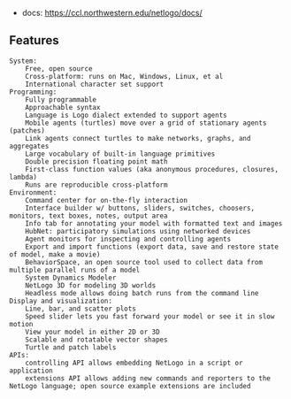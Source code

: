 
- docs: https://ccl.northwestern.edu/netlogo/docs/


## Features


    System:
        Free, open source
        Cross-platform: runs on Mac, Windows, Linux, et al
        International character set support
    Programming:
        Fully programmable
        Approachable syntax
        Language is Logo dialect extended to support agents
        Mobile agents (turtles) move over a grid of stationary agents (patches)
        Link agents connect turtles to make networks, graphs, and aggregates
        Large vocabulary of built-in language primitives
        Double precision floating point math
        First-class function values (aka anonymous procedures, closures, lambda)
        Runs are reproducible cross-platform
    Environment:
        Command center for on-the-fly interaction
        Interface builder w/ buttons, sliders, switches, choosers, monitors, text boxes, notes, output area
        Info tab for annotating your model with formatted text and images
        HubNet: participatory simulations using networked devices
        Agent monitors for inspecting and controlling agents
        Export and import functions (export data, save and restore state of model, make a movie)
        BehaviorSpace, an open source tool used to collect data from multiple parallel runs of a model
        System Dynamics Modeler
        NetLogo 3D for modeling 3D worlds
        Headless mode allows doing batch runs from the command line
    Display and visualization:
        Line, bar, and scatter plots
        Speed slider lets you fast forward your model or see it in slow motion
        View your model in either 2D or 3D
        Scalable and rotatable vector shapes
        Turtle and patch labels
    APIs:
        controlling API allows embedding NetLogo in a script or application
        extensions API allows adding new commands and reporters to the NetLogo language; open source example extensions are included
